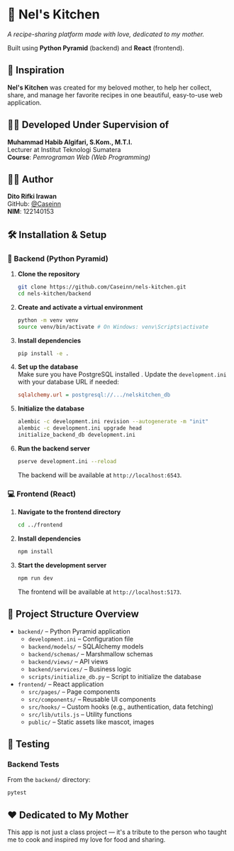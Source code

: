 # 🍳 Nel's Kitchen

*A recipe-sharing platform made with love, dedicated to my mother.*

Built using **Python Pyramid** (backend) and **React** (frontend).

## 💖 Inspiration

**Nel's Kitchen** was created for my beloved mother, to help her collect, share, and manage her favorite recipes in one beautiful, easy-to-use web application.

## 🧑‍🏫 Developed Under Supervision of

**Muhammad Habib Algifari, S.Kom., M.T.I.**  
Lecturer at Institut Teknologi Sumatera  
**Course**: *Pemrograman Web (Web Programming)*

## 👨‍💻 Author

**Dito Rifki Irawan**  
GitHub: [@Caseinn](https://github.com/Caseinn)  
**NIM**: 122140153

## 🛠️ Installation & Setup

### 🔧 Backend (Python Pyramid)

1. **Clone the repository**
   ```bash
   git clone https://github.com/Caseinn/nels-kitchen.git
   cd nels-kitchen/backend
   ```

2. **Create and activate a virtual environment**
   ```bash
   python -m venv venv
   source venv/bin/activate # On Windows: venv\Scripts\activate
   ```

3. **Install dependencies**
   ```bash
   pip install -e .
   ```

4. **Set up the database**  
   Make sure you have PostgreSQL installed . Update the `development.ini` with your database URL if needed:
   ```ini
   sqlalchemy.url = postgresql://.../nelskitchen_db
   ```

5. **Initialize the database**
   ```bash
   alembic -c development.ini revision --autogenerate -m "init"
   alembic -c development.ini upgrade head
   initialize_backend_db development.ini
   ```

6. **Run the backend server**
   ```bash
   pserve development.ini --reload
   ```

   The backend will be available at `http://localhost:6543`.

### 💻 Frontend (React)

1. **Navigate to the frontend directory**
   ```bash
   cd ../frontend
   ```

2. **Install dependencies**
   ```bash
   npm install
   ```

3. **Start the development server**
   ```bash
   npm run dev
   ```

   The frontend will be available at `http://localhost:5173`.

## 📁 Project Structure Overview

* `backend/` – Python Pyramid application
  * `development.ini` – Configuration file
  * `backend/models/` – SQLAlchemy models
  * `backend/schemas/` – Marshmallow schemas
  * `backend/views/` – API views
  * `backend/services/` – Business logic
  * `scripts/initialize_db.py` – Script to initialize the database
* `frontend/` – React application
  * `src/pages/` – Page components
  * `src/components/` – Reusable UI components
  * `src/hooks/` – Custom hooks (e.g., authentication, data fetching)
  * `src/lib/utils.js` – Utility functions
  * `public/` – Static assets like mascot, images

## 🧪 Testing

### Backend Tests
From the `backend/` directory:
```bash
pytest
```

## ❤️ Dedicated to My Mother

This app is not just a class project — it's a tribute to the person who taught me to cook and inspired my love for food and sharing.
